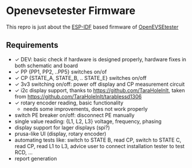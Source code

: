 # Openevsetester Firmware

This repro is just about the [ESP-IDF](https://docs.espressif.com/projects/esp-idf/) based firmware of [OpenEVSEtester](https://github.com/mistay/openevsetester)

## Requirements
- ✓ DEV: basic check if hardware is designed properly, hardware fixes in both schematic and board
- ✓ PP {PP1, PP2, ..PP5} switches on/of
- ✓ CP {STATE_A, STATE_B, .. STATE_E} switches on/off
- ✓ 3v3 switching on/off: power off display and CP measurement circuit
- ✓ i2c display support, thanks to https://github.com/TaraHoleInIt, taken from https://github.com/TaraHoleInIt/tarablessd1306
- ✓ rotary encoder reading, basic functionality
  - needs some improvements, does not work properly
- switch PE breaker on/off: disconnect PE manually
- single value reading: {L1, L2, L3} voltage, frequency, phasing
- display support for lager displays (spi?)
- prusa-like UI (display, rotary encoder)
- automating tests like: switch to STATE B, read CP, switch to STATE C, read CP, read L1 to L3, advice user to connect installation tester to test RCD, ...
- report generation
